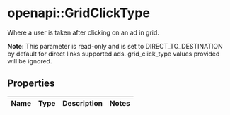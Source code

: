 # openapi::GridClickType

Where a user is taken after clicking on an ad in grid. </p><strong>Note:</strong>  This parameter is read-only and is set to DIRECT_TO_DESTINATION by default for direct links supported ads.  grid_click_type values provided will be ignored.

## Properties
Name | Type | Description | Notes
------------ | ------------- | ------------- | -------------


